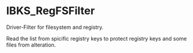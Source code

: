 # IBKS_RegFSFilter
Driver-Filter for filesystem and registry.

Read the list from spicific registry keys to protect registry keys and some files from alteration.
